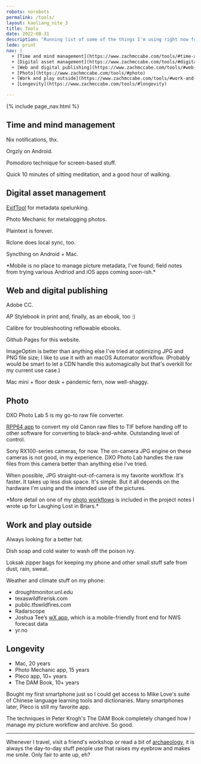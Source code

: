 ```yaml
---
robots: norobots
permalink: /tools/
layout: kaoliang_nite_3
title: Tools
date: 2022-08-31
description: "Running list of some of the things I'm using right now for work and life. Noting a few techniques I use, and a few problems I'm looking to solve, too."
lede: print
nav: |
  + [Time and mind management](https://www.zachmccabe.com/tools/#time-and-mind-management) 
  + [Digital asset management](https://www.zachmccabe.com/tools/#digital-asset-management)
  + [Web and digital publishing](https://www.zachmccabe.com/tools/#web-and-digital-publishing)
  + [Photo](https://www.zachmccabe.com/tools/#photo)
  + [Work and play outside](https://www.zachmccabe.com/tools/#work-and-play-outside)
  + [Longevity](https://www.zachmccabe.com/tools/#longevity)

---
```




{% include page_nav.html %}



## Time and mind management

Nix notifications, thx.

Orgzly on Android.

Pomodoro technique for screen-based stuff.

Quick 10 minutes of sitting meditation, and a good hour of walking.




## Digital asset management

[ExifTool] for metadata spelunking.

Photo Mechanic for metalogging photos.

Plaintext is forever.

Rclone does local sync, too.

Syncthing on Android + Mac.

\*Mobile is no place to manage picture metadata, I've found; field notes from trying various Andriod and iOS apps coming soon-ish.\*

[ExifTool]: https://www.zachmccabe.com/tools/exiftool-notes




## Web and digital publishing

Adobe CC.

AP Stylebook in print and, finally, as an ebook, too :)

Calibre for troubleshooting reflowable ebooks.

Github Pages for this website.

ImageOptim is better than anything else I've tried at optimizing JPG and PNG file size; I like to use it with an macOS Automator workflow. (Probably would be smart to let a CDN handle this automagically but that's overkill for my current use case.)

Mac mini + floor desk + pandemic fern, now well-shaggy.




## Photo

DXO Photo Lab 5 is my go-to raw file converter.

[RPP64 app] to convert my old Canon raw files to TIF before handing off to other software for converting to black-and-white. Outstanding level of control.

Sony RX100-series cameras, for now. The on-camera JPG engine on these cameras is not good, in my experience. DXO Photo Lab handles the raw files from this camera better than anything else I've tried.

When possible, JPG straight-out-of-camera is my favorite workflow. It's faster. It takes up less disk space. It's simple. But it all depends on the hardware I'm using and the intended use of the pictures.

\*More detail on one of my [photo workflows] is included in the project notes I wrote up for Laughing Lost in Briars.\*

[RPP64 app]: https://www.raw-photo-processor.com

[photo workflows]: https://www.zachmccabe.com/briars/#publishing-workflow




## Work and play outside

Always looking for a better hat.

Dish soap and cold water to wash off the poison ivy.

Loksak zipper bags for keeping my phone and other small stuff safe from dust, rain, sweat.

Weather and climate stuff on my phone:

+ droughtmonitor.unl.edu
+ texaswildfirerisk.com
+ public.tfswildfires.com
+ Radarscope
+ Joshua Tee’s [wX app,] which is a mobile-friendly front end for NWS forecast data
+ yr.no

[wX app,]: https://gitlab.com/joshua.tee/wx/-/blob/master/doc/ChangeLog_User.md




## Longevity

+ Mac, 20 years
+ Photo Mechanic app, 15 years
+ Pleco app, 10+ years
+ The DAM Book, 10+ years

Bought my first smartphone just so I could get access to Mike Love's suite of Chinese language learning tools and dictionaries. Many smartphones later, Pleco is still my favorite app.

The techniques in Peter Krogh's The DAM Book completely changed how I manage my picture workflow and archive. So good.

---

Whenever I travel, visit a friend's workshop or read a bit of [archaeology,] it is always the day-to-day stuff people use that raises my eyebrow and makes me smile. Only fair to ante up, eh?

[archaeology,]: https://archive.org/details/StoneAgeEconomics_201611/page/n31

